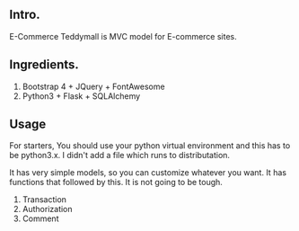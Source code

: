 ## Intro.

E-Commerce Teddymall is MVC model for E-commerce sites. 


## Ingredients.
1. Bootstrap 4 + JQuery + FontAwesome
2. Python3 + Flask + SQLAlchemy

## Usage

For starters, You should use your python virtual environment and this has to be python3.x. I didn't add a file which runs to distributation.  

It has very simple models, so you can customize whatever you want. It has functions that followed by this. It is not going to be tough.

1. Transaction
2. Authorization
3. Comment
